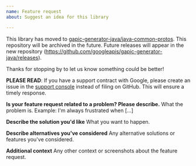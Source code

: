 ```yaml
---
name: Feature request
about: Suggest an idea for this library

---
```


This library has moved to [gapic-generator-java/java-common-protos](https://github.com/googleapis/gapic-generator-java/tree/main/java-common-protos). This repository will be archived in the future. Future releases will appear in the new repository (https://github.com/googleapis/gapic-generator-java/releases).

Thanks for stopping by to let us know something could be better!

**PLEASE READ**: If you have a support contract with Google, please create an issue in the [support console](https://cloud.google.com/support/) instead of filing on GitHub. This will ensure a timely response.

**Is your feature request related to a problem? Please describe.**
What the problem is. Example: I'm always frustrated when [...]

**Describe the solution you'd like**
What you want to happen.

**Describe alternatives you've considered**
Any alternative solutions or features you've considered.

**Additional context**
Any other context or screenshots about the feature request.
